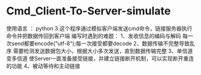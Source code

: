 # Cmd_Client-To-Server-simulate
使用语言 ： python 3 
这个程序通过模拟客户端发送cmd命令，链接服务器执行命令并把数据传回到客户端
编写时遇到的难题：
1、发收信息的编码与解码
  每一次send都要encode("utf-8");每一次接受都要decode
2、数据传输不完整导致乱序
  需要检测发送数据包大小，根据大小多次发送，直到数据传输完整
3、单信道变多信道
  使Server一直准备接受链接，并建立链接断开机制，可以实现断开重连的功能
4、被动等待和主动链接
  
